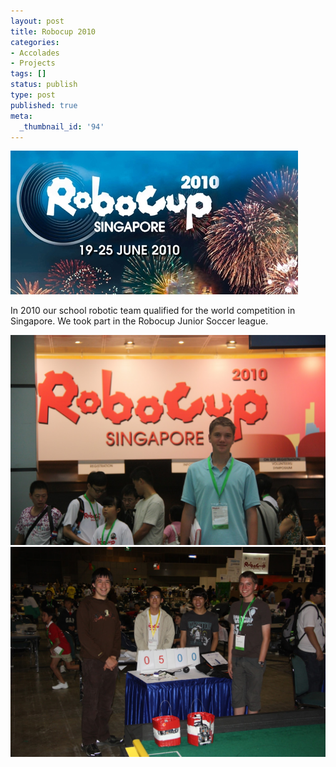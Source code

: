 ```yaml
---
layout: post
title: Robocup 2010
categories:
- Accolades
- Projects
tags: []
status: publish
type: post
published: true
meta:
  _thumbnail_id: '94'
---
```

![](/squarespace_images/static_545299aae4b0e9514fe30c95_54529a29e4b025a90f45cc50_54529a29e4b025a90f45cc99_1346658980000_robocup_2010_singapore.ArticleLeftImage2.Single.ImageRef2.epic_.jpg)

In 2010 our school robotic team qualified for the world competition in Singapore. We took part in the Robocup Junior Soccer league.

<img src="/assets/posts/others/robocup-1.jpg">

<img src="/assets/posts/others/robocup-2.jpg">

